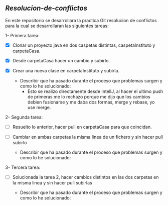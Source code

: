 ## ***Resolucion-de-conflictos***

En este repositorio se desarrollara la practica Git resolucion de conflictos para la cual se desarrollaran las siguientes tareas:

1- Primera tarea:

-[x] Clonar un proyecto java en dos caspetas distintas, caspetaInstituto y carpetaCasa.
 
 -[x] Desde carpetaCasa hacer un cambio y subirlo.
 
 -[x]  Crear una nueva clase en carpetaInstituto y subirla.
 
    * Describir que ha pasado durante el proceso que problemas surgen y como lo he solucionado:
        + Esto se realizo directamente desde IntellJ, al hacer el ultimo push de primeras me lo rechazo porque me dijo que los cambios debien 
        fusionarse y me daba dos formas, merge y rebase, yo use merge.
    
2- Segunda tarea:
    
  -[ ] Resuelto lo anterior, hacer pull en carpetaCasa para que coincidan.
    
  -[ ] Cambiar en ambas carpetas la misma linea de un fichero y sin hacer pull subirlo
    
    * Describir que ha pasado durante el proceso que problemas surgen y como lo he solucionado:
    
3- Tercera tarea:

  -[ ] Solucionada la tarea 2, hacer cambios distintos en las dos carpetas en la misma linea y sin hacer pull subirlas
  
    * Describir que ha pasado durante el proceso que problemas surgen y como lo he solucionado: